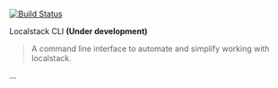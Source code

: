 [![Build Status](https://travis-ci.com/mhmoudgmal/lsup.svg?token=r3SpzFYyL6HzDssGTPPR&branch=master)](https://travis-ci.org/mhmoudgmal/lsup)

Localstack CLI **(Under development)**

> A command line interface to automate and simplify working with localstack.

...
